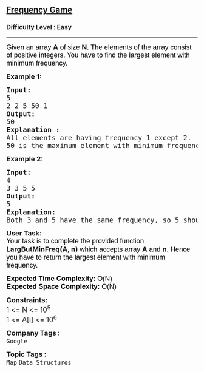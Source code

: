 <h2><a href="https://practice.geeksforgeeks.org/problems/frequency-game/1">Frequency Game</a></h2><h3>Difficulty Level : Easy</h3><hr><div class="problems_problem_content__Xm_eO"><p dir="ltr"><span style="font-size: 18px;"><span style="background-color: transparent; color: #000000; font-family: arial;">Given an array </span><strong>A</strong><span style="background-color: transparent; color: #000000; font-family: arial;"> of size </span><strong>N</strong><span style="background-color: transparent; color: #000000; font-family: arial;">. The elements of the array consist of positive integers. You have to find the largest element with minimum frequency. </span></span></p>
<p><span style="font-size: 18px;"><strong>Example 1:</strong></span></p>
<pre><span style="font-size: 18px;"><strong>Input: </strong>
5
2 2 5 50 1</span>
<span style="font-size: 18px;"><strong>Output:</strong>
50</span>
<span style="font-size: 18px;"><strong>Explanation :
</strong>All elements are having frequency 1 except 2.
50 is the maximum element with minimum frequency.</span>
</pre>
<p><strong><span style="font-size: 18px;">Example 2:</span></strong></p>
<pre><span style="font-size: 18px;"><strong>Input:</strong>
4
3 3 5 5
<strong>Output:</strong>
5
<strong>Explanation:</strong>
Both 3 and 5 have the same frequency, so 5 should be returned.</span></pre>
<p><span style="font-size: 18px;"><strong>User Task:</strong><br><span style="background-color: transparent; color: #000000; font-family: arial;">Your task is to complete the provided function </span><strong>LargButMinFreq(A, n)</strong><span style="background-color: transparent; color: #000000; font-family: arial;"> which accepts array </span><strong>A</strong><span style="background-color: transparent; color: #000000; font-family: arial;"> and </span><strong>n</strong><span style="background-color: transparent; color: #000000; font-family: arial;">. Hence you have to return the largest element with minimum frequency.</span></span></p>
<p><span style="font-size: 18px;"><span style="background-color: transparent; color: #000000; font-family: arial;"><strong>Expected Time Complexity:</strong> O(N)<br><strong>Expected Space Complexity:</strong> O(N)</span></span></p>
<p><span style="font-size: 18px;"><strong>Constraints:</strong><br>1 &lt;= N &lt;= 10<sup>5</sup><br>1 &lt;= A[i] &lt;= 10<sup>6</sup></span></p></div><p><span style=font-size:18px><strong>Company Tags : </strong><br><code>Google</code>&nbsp;<br><p><span style=font-size:18px><strong>Topic Tags : </strong><br><code>Map</code>&nbsp;<code>Data Structures</code>&nbsp;